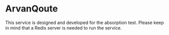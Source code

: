 # ArvanQoute
This service is designed and developed for the absorption test. Please keep in mind that a Redis server is needed to run the service.
